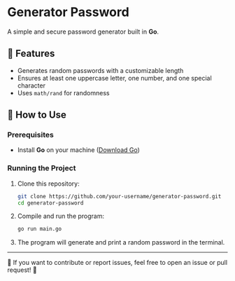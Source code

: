 # Generator Password

A simple and secure password generator built in **Go**.

## 📌 Features

- Generates random passwords with a customizable length
- Ensures at least one uppercase letter, one number, and one special character
- Uses `math/rand` for randomness

## 🚀 How to Use

### Prerequisites

- Install **Go** on your machine ([Download Go](https://go.dev/dl/))

### Running the Project

1. Clone this repository:
   ```sh
   git clone https://github.com/your-username/generator-password.git
   cd generator-password
   ```
2. Compile and run the program:
   ```sh
   go run main.go
   ```
3. The program will generate and print a random password in the terminal.

---

📩 If you want to contribute or report issues, feel free to open an issue or pull request! 🚀

